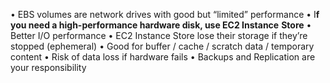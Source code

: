 •  EBS volumes are network drives with good but “limited” performance
• I**f you need a high-performance hardware disk, use EC2 Instance**
**Store**
• Better I/O performance
• EC2 Instance Store lose their storage if they’re stopped (ephemeral)
• Good for buffer / cache / scratch data / temporary content
• Risk of data loss if hardware fails
• Backups and Replication are your responsibility